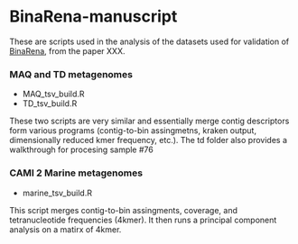 # BinaRena-manuscript
These are scripts used in the analysis of the datasets used for validation of [BinaRena](https://github.com/qiyunlab/binarena), from the paper XXX.

### MAQ and TD metagenomes

 - MAQ_tsv_build.R
 - TD_tsv_build.R
 
These two scripts are very similar and essentially merge contig descriptors form various programs (contig-to-bin assingmetns, kraken output, dimensionally reduced kmer frequency, etc.). The td folder also provides a walkthrough for procesing sample #76

### CAMI 2 Marine metagenomes

  - marine_tsv_build.R
 
 This script merges contig-to-bin assingments, coverage, and tetranucleotide frequencies (4kmer). It then runs a principal component analysis on a matirx of 4kmer.  

